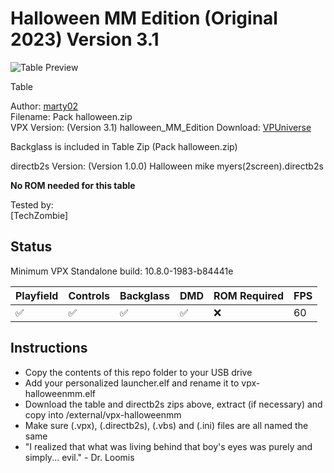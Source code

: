 # Halloween MM Edition (Original 2023) Version 3.1

![Table Preview](https://vpuniverse.com/screenshots/monthly_2023_10/hallo-desktop.png.22e53233834dcbfdc2120cdb663a9e4e.png)

Table

Author: [marty02](https://vpuniverse.com/profile/16531-marty02/)  
Filename:  Pack halloween.zip  
VPX Version: (Version 3.1) halloween_MM_Edition 
Download: [VPUniverse](https://vpuniverse.com/files/file/16526-halloween-mm-edition/)

Backglass is included in Table Zip (Pack halloween.zip)

directb2s Version: (Version 1.0.0) Halloween mike myers(2screen).directb2s 

**No ROM needed for this table**

Tested by:  
[TechZombie]

## Status 

Minimum VPX Standalone build: 10.8.0-1983-b84441e

| Playfield | Controls | Backglass | DMD | ROM Required | FPS | 
|-----------|----------|-----------|-----|--------------|-----|
| :white_check_mark: | :white_check_mark: | :white_check_mark: | :white_check_mark: | :x: | 60 |

## Instructions

- Copy the contents of this repo folder to your USB drive
- Add your personalized launcher.elf and rename it to vpx-halloweenmm.elf
- Download the table and directb2s zips above, extract (if necessary) and copy into /external/vpx-halloweenmm
- Make sure (.vpx), (.directb2s), (.vbs) and (.ini) files are all named the same
- "I realized that what was living behind that boy's eyes was purely and simply... evil." - Dr. Loomis
